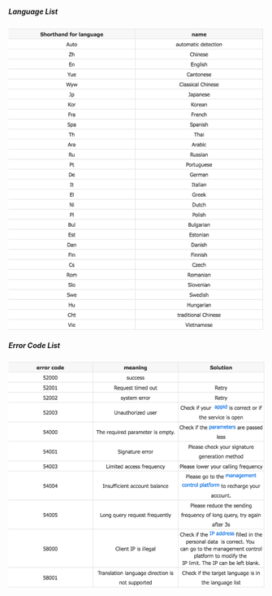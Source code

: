 ##### Language List #####
![](images/language_list.png "Language List")


##### Error Code List #####
![](images/error_codes.png "Error Codes")
